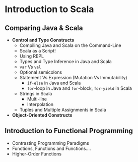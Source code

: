 # Introduction to Scala

## Comparing Java & Scala
* **Control and Type Constructs**
    * Compiling Java and Scala on the Command-Line
    * Scala as a Script!
    * Using REPL
    * Types and Type Inference in Java and Scala
    * ```var``` Vs ```val```
    * Optional semicolons
    * Statement Vs Expression (Mutation Vs Immutability)
        * ```if-else``` in Java and Scala
        * ```for```-loop in Java and ```for```-block, ```for-yield``` in Scala
    * Strings in Scala
        * Multi-line
        * Interpolation
    * Tuples and Multiple Assignments in Scala
* **Object-Oriented Constructs**

## Introduction to Functional Programming
* Contrasting Programming Paradigms
* Functions, Functions and Functions....
* Higher-Order Functions
